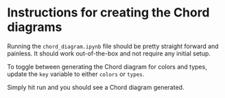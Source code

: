 # Instructions for creating the Chord diagrams

Running the `chord_diagram.ipynb` file should be pretty straight forward and painless. It should work out-of-the-box and not require any initial setup.

To toggle between generating the Chord diagram for colors and types, update the `key` variable to either `colors` or `types`.

Simply hit run and you should see a Chord diagram generated.